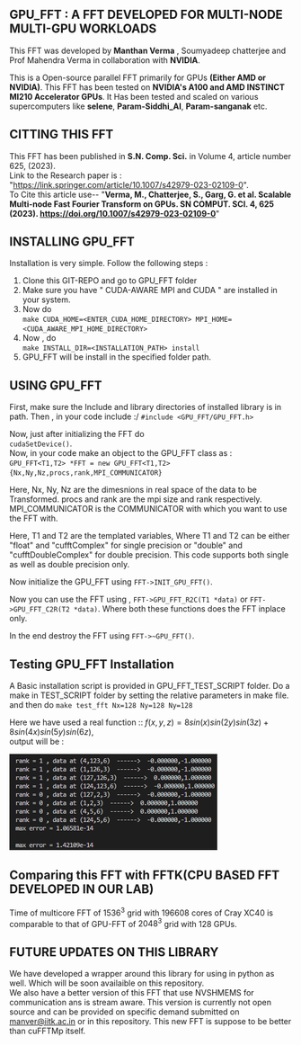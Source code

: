 ## GPU_FFT : A FFT DEVELOPED FOR MULTI-NODE MULTI-GPU WORKLOADS

This FFT was developed by **Manthan Verma** , Soumyadeep chatterjee and Prof Mahendra Verma in collaboration with **NVIDIA**.

This is a Open-source parallel FFT primarily for GPUs **(Either AMD or NVIDIA)**.
This FFT has been tested on **NVIDIA's A100 and AMD INSTINCT MI210 Accelerator GPUs**.
It Has been tested and scaled on various supercomputers like **selene**, **Param-Siddhi_AI**, **Param-sanganak** etc.
## CITTING THIS FFT

This FFT has been published in **S.N. Comp. Sci.** in  Volume 4, article number 625, (2023). \
Link to the Research paper is : "https://link.springer.com/article/10.1007/s42979-023-02109-0".  
To Cite this article use-- "**Verma, M., Chatterjee, S., Garg, G. et al. Scalable Multi-node Fast Fourier Transform on GPUs. SN COMPUT. SCI. 4, 625 (2023). https://doi.org/10.1007/s42979-023-02109-0**"

<!-- ## SCALING AND BENCHMARKS

We focus on communication and computations times, which are denoted by Tcomp and Tcomm , respectively. Note that the total time T = Tcomp + Tcomm. Here, we report the timmings of a pair of FFTs Forward + Inverse. -->



## INSTALLING GPU_FFT

Installation is very simple. Follow the following steps :

1. Clone this GIT-REPO and go to GPU_FFT folder
2. Make sure you have " CUDA-AWARE MPI and CUDA " are installed in your system.
3. Now do \
`make CUDA_HOME=<ENTER_CUDA_HOME_DIRECTORY> MPI_HOME=<CUDA_AWARE_MPI_HOME_DIRECTORY>`
4. Now , do \
`make INSTALL_DIR=<INSTALLATION_PATH> install`
5. GPU_FFT will be install in the specified folder path.

## USING GPU_FFT
First, make sure the Include and library directories of installed library is in path.
Then , in your code include :/
`#include <GPU_FFT/GPU_FFT.h>`

Now, just after initializing the FFT do \
`cudaSetDevice()`.\
Now, in your code make an object to the GPU_FFT class as :\
`GPU_FFT<T1,T2> *FFT = new GPU_FFT<T1,T2>{Nx,Ny,Nz,procs,rank,MPI_COMMUNICATOR}`

Here, Nx, Ny, Nz are the dimesnions in real space of the data to be Transformed. procs and rank are the mpi size and rank respectively. MPI_COMMUNICATOR is the COMMUNICATOR with which you want to use the FFT with.

Here, T1 and T2 are the templated variables, Where T1 and T2 can be either "float" and "cufftComplex" for single precision or "double" and "cufftDoubleComplex" for double precision. This code supports both single as well as double precision only.

Now initialize the GPU_FFT using `FFT->INIT_GPU_FFT()`.

Now you can use the FFT using ,
`FFT->GPU_FFT_R2C(T1 *data)` or `FFT->GPU_FFT_C2R(T2 *data)`. Where both these functions does the FFT inplace only.

In the end destroy the FFT using `FFT->~GPU_FFT()`.

## Testing GPU_FFT Installation
A Basic installation script is provided in GPU_FFT_TEST_SCRIPT folder. Do a make in TEST_SCRIPT folder by setting the relative parameters in make file. and then do `make test_fft Nx=128 Ny=128 Ny=128`

Here we have used a real function :: $f (x, y, z) = 8 sin(x) sin(2y) sin(3z) + 8 sin(4x) sin(5y) sin(6z)$, \
output will be :

![output](image.png)

## Comparing this FFT with FFTK(CPU BASED FFT DEVELOPED IN OUR LAB)
Time of multicore FFT of $1536^3$ grid with 196608 cores of Cray XC40 is comparable to that of GPU-FFT of $2048^3$ grid with 128 GPUs.

## FUTURE UPDATES ON THIS LIBRARY
We have developed a wrapper around this library for using in python as well.
Which will be soon availaible on this repository.\
We also have a better version of this FFT that use NVSHMEMS for communication ans is stream aware. This version is currently not open source and can be provided on specific demand submitted on manver@iitk.ac.in or in this repository. This new FFT is suppose to be better than cuFFTMp itself. 